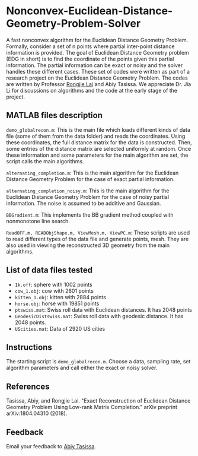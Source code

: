 # Nonconvex-Euclidean-Distance-Geometry-Problem-Solver
A fast nonconvex algorithm for the Euclidean Distance Geometry Problem. Formally, consider a set of n points where partial inter-point distance information is provided. The goal of Euclidean Distance Geometry problem (EDG in short) is to find the coordinate of the points given this partial information. The partial information can be exact or noisy and the solver handles these different cases. These set of codes were written as part of a research project on the Euclidean Distance Geometry Problem. The codes are written by Professor [Rongjie Lai](http://homepages.rpi.edu/~lair/) and Abiy Tasissa. We appreciate Dr. Jia Li for discussions on algorithms and the code at the early stage of the project.

## MATLAB files description
`demo_globalrecon.m`: This is the main file which loads different kinds of data file (some of them from the data folder) and reads the coordinates. Using these coordinates, the full distance matrix for the data is constructed. Then, some entries of the distance matrix are selected uniformly at random. Once these information and some parameters for the main algorithm are set, the script calls the main algorithms.  

`alternating_completion.m`: This is the main algorithm for the Euclidean Distance Geometry Problem for the case of exact partial information. 

`alternating_completion_noisy.m`: This is the main algorithm for the Euclidean Distance Geometry Problem for the case of noisy partial information. The noise is assumed to be additive and Gaussian.

`BBGradient.m`: This implements the BB gradient method coupled with nonmonotone line search.

`ReadOFF.m, READObjShape.m, ViewMesh.m, ViewPC.m`: These scripts are used to read different types of the data file and generate points, mesh. They are also used in viewing the reconstructed 3D geometry from the main algorithms.

## List of data files tested
* `1k.off`: sphere with 1002 points
* `cow_1.obj`: cow with 2601 points
* `kitten_1.obj`: kitten with 2884 points
* `horse.obj`: horse with 19851 points
* `ptswiss.mat`: Swiss roll data with Euclidean distances. It has 2048 points
* `GeodesicDistswiss.mat`: Swiss roll data with geodesic distance. It has 2048 points.
* `UScities.mat`: Data of 2920 US cities

## Instructions

The starting script is `demo_globalrecon.m`. Choose a data, sampling rate, set algorithm parameters and call either the exact or noisy solver. 
## References

Tasissa, Abiy, and Rongjie Lai. "Exact Reconstruction of Euclidean Distance Geometry Problem Using Low-rank Matrix Completion." arXiv preprint arXiv:1804.04310 (2018).

## Feedback

Email your feedback to <a href="mailto:abiy19@gmail.com">Abiy Tasissa</a>.

